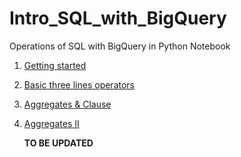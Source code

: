 # Intro_SQL_with_BigQuery
Operations of SQL with BigQuery in Python Notebook
1. [Getting started](https://github.com/xlyue92/Intro_SQL_with_BigQuery/blob/master/SQL%20with%20Bigquery.ipynb)

2. [Basic three lines operators](https://github.com/xlyue92/Intro_SQL_with_BigQuery/blob/master/select%20%26%20from%20%26%20where.ipynb)

3. [Aggregates & Clause](https://github.com/xlyue92/Intro_SQL_with_BigQuery/blob/master/Aggregates%20%26%20Clause.ipynb)

4. [Aggregates II](https://github.com/xlyue92/Intro_SQL_with_BigQuery/blob/master/Aggregates%20II.ipynb)

    **TO BE UPDATED**
